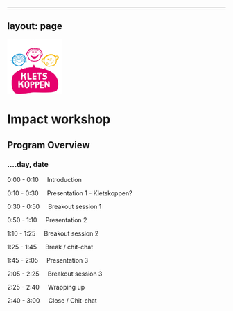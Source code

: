 
---
layout: page
---

<img src="/images/kletskoppen.header.jpg" width="25%">

# Impact workshop

## Program Overview

### ....day, date

0:00 - 0:10 &nbsp;&nbsp;&nbsp; Introduction

0:10 - 0:30 &nbsp;&nbsp;&nbsp; Presentation 1 - Kletskoppen?

0:30 - 0:50 &nbsp;&nbsp;&nbsp; Breakout session 1

0:50 - 1:10 &nbsp;&nbsp;&nbsp; Presentation 2

1:10 - 1:25 &nbsp;&nbsp;&nbsp; Breakout session 2

1:25 - 1:45 &nbsp;&nbsp;&nbsp; Break / chit-chat

1:45 - 2:05 &nbsp;&nbsp;&nbsp; Presentation 3

2:05 - 2:25 &nbsp;&nbsp;&nbsp; Breakout session 3

2:25 - 2:40 &nbsp;&nbsp;&nbsp; Wrapping up

2:40 - 3:00 &nbsp;&nbsp;&nbsp; Close / Chit-chat